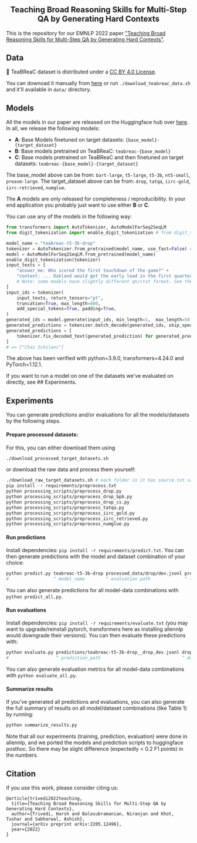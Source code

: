 # <h2 align="center"> Teaching Broad Reasoning Skills for Multi-Step QA by Generating Hard Contexts </h2>

This is the repository for our EMNLP 2022 paper ["Teaching Broad Reasoning Skills for Multi-Step QA by Generating Hard Contexts"](https://arxiv.org/abs/2205.12496).

## Data

:tea: TeaBReaC dataset is distributed under a [CC BY 4.0 License](https://creativecommons.org/licenses/by/4.0/).

You can downoad it manually from [here](https://drive.google.com/file/d/1DLap7BsrwEon6vJQZdtr84Ii5rr2pt8y/view?usp=sharing) or run `./download_teabreac_data.sh` and it'll available in `data/` directory.

## Models

All the models in our paper are released on the Huggingface hub over [here](https://huggingface.co/StonyBrookNLP). In all, we release the following models:

- **A**: Base Models finetuned on target datasets: `{base_model}-{target_dataset}`
- **B**: Base models pretrained on TeaBReaC: `teabreac-{base_model}`
- **C**: Base models pretrained on TeaBReaC and then finetuned on target datasets: `teabreac-{base_model}-{target_dataset}`

The base_model above can be from: `bart-large`, `t5-large`, `t5-3b`, `nt5-small`, `preasm-large`. The target_dataset above can be from: `drop`, `tatqa`, `iirc-gold`, `iirc-retrieved`, `numglue`.

The **A** models are only released for completeness / reproducibility. In your end application you probably just want to use either **B** or **C**.

You can use any of the models in the following way:

```python
from transformers import AutoTokenizer, AutoModelForSeq2SeqLM
from digit_tokenization import enable_digit_tokenization # from digit_tokenization.py

model_name = "teabreac-t5-3b-drop"
tokenizer = AutoTokenizer.from_pretrained(model_name, use_fast=False) # Fast doesn't work with digit tokenization
model = AutoModelForSeq2SeqLM.from_pretrained(model_name)
enable_digit_tokenization(tokenizer)
input_texts = [
    "answer_me: Who scored the first touchdown of the game?" +
    "context: ... Oakland would get the early lead in the first quarter as quarterback JaMarcus Russell completed a 20-yard touchdown pass to rookie wide receiver Chaz Schilens..."
    # Note: some models have slightly different qn/ctxt format. See the predict.py
]
input_ids = tokenizer(
    input_texts, return_tensors="pt",
    truncation=True, max_length=800,
    add_special_tokens=True, padding=True,
)
generated_ids = model.generate(input_ids, min_length=1,  max_length=50)
generated_predictions = tokenizer.batch_decode(generated_ids, skip_special_tokens=False)
generated_predictions = [
    tokenizer.fix_decoded_text(generated_prediction) for generated_prediction in generated_predictions
]
# => ["Chaz Schilens"]
```
The above has been verified with python=3.9.0, transformers=4.24.0 and PyTorch=1.12.1.

If you want to run a model on one of the datasets we've evaluated on directly, see ## Experiments.

## Experiments

You can generate predictions and/or evaluations for all the models/datasets by the following steps.

#### Prepare processed datasets:

For this, you can either download them using
```bash
./download_processed_target_datasets.sh
```

or download the raw data and process them yourself:
```bash
./download_raw_target_datasets.sh # each folder in it has source.txt saying where we got it from.
pip install -r requirements/preprocess.txt
python processing_scripts/preprocess_drop.py
python processing_scripts/preprocess_drop_bpb.py
python processing_scripts/preprocess_drop_cs.py
python processing_scripts/preprocess_tatqa.py
python processing_scripts/preprocess_iirc_gold.py
python processing_scripts/preprocess_iirc_retrieved.py
python processing_scripts/preprocess_numglue.py
```

#### Run predictions

Install dependencies: `pip install -r requirements/predict.txt`. You can then generate predictions with the model and dataset combination of your choice:

```bash
python predict.py teabreac-t5-3b-drop processed_data/drop/dev.jsonl predictions/teabreac-t5-3b-drop__drop_dev.jsonl
#                 ^ model_name        ^ evaluation path             ^ (output) prediction path
```
You can also generate predictions for all model-data combinations with `python predict_all.py`.

#### Run evaluations

Install dependencies: `pip install -r requirements/evaluate.txt` (you may want to upgrade/reinstall pytorch, transformers here as installing allennlp would downgrade their versions). You can then evaluate these predictions with:
```bash
python evaluate.py predictions/teabreac-t5-3b-drop__drop_dev.jsonl drop_dev
#                  ^ prediction_path                               ^ dataset_name
```
You can also generate evaluation metrics for all model-data combinations with `python evaluate_all.py`.

#### Summarize results

If you've generated all predictions and evaluations, you can also generate the full summary of results on all model/dataset combinations (like Table 1) by running:

```bash
python summarize_results.py
```

Note that all our experiments (training, prediction, evaluation) were done in allennlp, and we ported the models and prediction scripts to huggingface posthoc. So there may be slight difference (expectedly < 0.2 F1 points) in the numbers.

## Citation

If you use this work, please consider citing us:
```
@article{trivedi2022teaching,
  title={Teaching Broad Reasoning Skills for Multi-Step QA by Generating Hard Contexts},
  author={Trivedi, Harsh and Balasubramanian, Niranjan and Khot, Tushar and Sabharwal, Ashish},
  journal={arXiv preprint arXiv:2205.12496},
  year={2022}
}
```